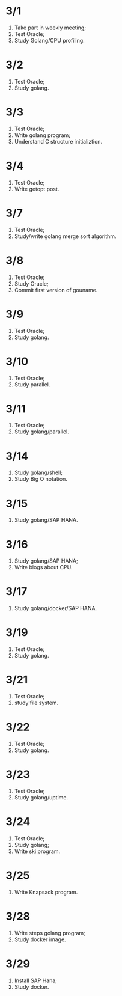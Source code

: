 # 3/1
1. Take part in weekly meeting;
2. Test Oracle;
3. Study Golang/CPU profiling.

# 3/2
1. Test Oracle;
2. Study golang.

# 3/3
1. Test Oracle;
2. Write golang program;
3. Understand C structure initializtion.  

# 3/4
1. Test Oracle;
2. Write getopt post.  

# 3/7
1. Test Oracle;
2. Study/write golang merge sort algorithm.

# 3/8
1. Test Oracle;
2. Study Oracle;
3. Commit first version of gouname.

# 3/9
1. Test Oracle;
2. Study golang.

# 3/10
1. Test Oracle;
2. Study parallel.

# 3/11
1. Test Oracle;
2. Study golang/parallel.

# 3/14
1. Study golang/shell;
2. Study Big O notation.

# 3/15
1. Study golang/SAP HANA.

# 3/16
1. Study golang/SAP HANA;
2. Write blogs about CPU.

# 3/17
1. Study golang/docker/SAP HANA.

# 3/19
1. Test Oracle;
2. Study golang.

# 3/21
1. Test Oracle;
2. study file system.

# 3/22
1. Test Oracle;
2. Study golang.

# 3/23
1. Test Oracle;
2. Study golang/uptime.

# 3/24
1. Test Oracle;
2. Study golang;
3. Write ski program.

# 3/25
1. Write Knapsack program.

# 3/28
1. Write steps golang program;
2. Study docker image.

# 3/29
1. Install SAP Hana;
2. Study docker.
